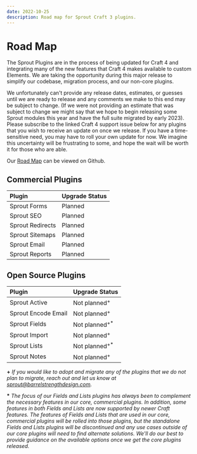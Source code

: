 ```yaml
---
date: 2022-10-25
description: Road map for Sprout Craft 3 plugins.
---
```


# Road Map

The Sprout Plugins are in the process of being updated for Craft 4 and integrating many of the new features that Craft 4 makes available to custom Elements. We are taking the opportunity during this major release to simplify our codebase, migration process, and our non-core plugins.

We unfortunately can't provide any release dates, estimates, or guesses until we are ready to release and any comments we make to this end may be subject to change. (If we were not providing an estimate that was subject to change we might say that we hope to begin releasing some Sprout modules this year and have the full suite migrated by early 2023). Please subscribe to the linked Craft 4 support issue below for any plugins that you wish to receive an update on once we release. If you have a time-sensitive need, you may have to roll your own update for now. We imagine this uncertainty will be frustrating to some, and hope the wait will be worth it for those who are able.

Our [Road Map](https://github.com/orgs/barrelstrength/projects/3) can be viewed on Github.

## Commercial Plugins

| Plugin            | Upgrade Status    | 
|:----------------- |:------------------- |
| Sprout Forms | Planned |
| Sprout SEO | Planned |
| Sprout Redirects | Planned |
| Sprout Sitemaps | Planned |
| Sprout Email | Planned |
| Sprout Reports | Planned |

## Open Source Plugins

| Plugin              | Upgrade Status    |
|:------------------- |:------------------- |
| Sprout Active       | Not planned<sup>+</sup> |
| Sprout Encode Email | Not planned<sup>+</sup>  |
| Sprout Fields       | Not planned<sup>+*</sup> |
| Sprout Import       | Not planned<sup>+</sup>  |
| Sprout Lists        | Not planned<sup>+*</sup>  |
| Sprout Notes        | Not planned<sup>+</sup> |

**+** _If you would like to adopt and migrate any of the plugins that we do not plan to migrate, reach out and let us know at [sprout@barrelstrengthdesign.com](mailto:sprout@barrelstrengthdesign.com)._  

**\*** _The focus of our Fields and Lists plugins has always been to complement the necessary features in our core, commercial plugins. In addition, some features in both Fields and Lists are now supported by newer Craft features. The features of Fields and Lists that are used in our core, commercial plugins will be rolled into those plugins, but the standalone Fields and Lists plugins will be discontinued and any use cases outside of our core plugins will need to find alternate solutions. We'll do our best to provide guidance on the available options once we get the core plugins released._ 

